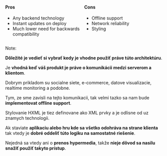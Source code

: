 <style>
  .grid-layout-proscons {
		display: grid;
		grid-template-columns: 50% auto;
	}
</style>

<div class="grid-layout-proscons">

<div>

#### Pros

- Any backend technology
- Instant updates on deploy
- Much lower need for backwards compatibility

</div>

<div>

#### Cons

- Offline support
- Network reliability
- Styling

</div>

</div>

Note: 

**Dôležité je vedieť si vybrať kedy je vhodne použiť práve túto architektúru**.

Je **vhodná keď váš produkt je práve o komunikácii medzi serverom a klientom**.

Dobrym prikladom su socialne siete, e-commerce, datove visualizacie, realtime monitoring a podobne.

Tym, ze sme zavisli na tejto komunikacii, tak velmi tazko sa nam bude **implementovat offline support**.

Stylovanie HXML je tiez definovane ako XML prvky a je odlisne od uz znamych technologii.

Ak staviate **aplikaciu alebo hru kde sa všetko odohráva na strane klienta** tak vtedy je **dobré oddeliť túto logiku na samostatné riešenie**.

Nejedná sa vtedy ani o **prenos hypermedia**, takže **nieje dôvod sa nasilu snažiť použiť takyto prístup**. 

